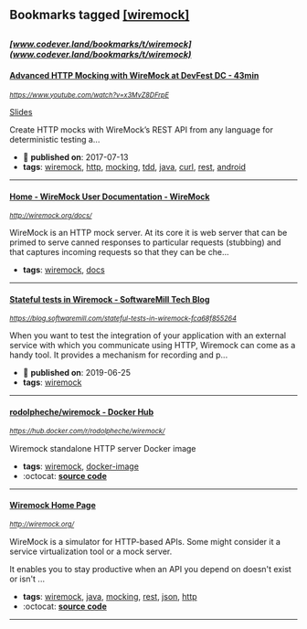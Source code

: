 ## Bookmarks tagged [[wiremock]](https://www.codever.land/search?q=[wiremock])

_<sup><sup>[www.codever.land/bookmarks/t/wiremock](www.codever.land/bookmarks/t/wiremock)</sup></sup>_
---
#### [Advanced HTTP Mocking with WireMock at DevFest DC - 43min](https://www.youtube.com/watch?v=x3MvZ8DFrpE)
_<sup>https://www.youtube.com/watch?v=x3MvZ8DFrpE</sup>_

[Slides](https://docs.google.com/presentation/d/1SeOz3892UNID7ixe_GGCZTwoyX2bofYw3NJWsM3IgJQ/edit?usp=sharing)

Create HTTP mocks with WireMock’s REST API from any language for deterministic testing a...
* :calendar: **published on**: 2017-07-13
* **tags**: [wiremock](../tagged/wiremock.md), [http](../tagged/http.md), [mocking](../tagged/mocking.md), [tdd](../tagged/tdd.md), [java](../tagged/java.md), [curl](../tagged/curl.md), [rest](../tagged/rest.md), [android](../tagged/android.md)
---
#### [Home - WireMock User Documentation - WireMock](http://wiremock.org/docs/)
_<sup>http://wiremock.org/docs/</sup>_

WireMock is an HTTP mock server. At its core it is web server that can be primed to serve canned responses to particular requests (stubbing) and that captures incoming requests so that they can be che...
* **tags**: [wiremock](../tagged/wiremock.md), [docs](../tagged/docs.md)
---
#### [Stateful tests in Wiremock - SoftwareMill Tech Blog](https://blog.softwaremill.com/stateful-tests-in-wiremock-fca68f855264)
_<sup>https://blog.softwaremill.com/stateful-tests-in-wiremock-fca68f855264</sup>_

When you want to test the integration of your application with an external service with which you communicate using HTTP, Wiremock can come as a handy tool. It provides a mechanism for recording and p...
* :calendar: **published on**: 2019-06-25
* **tags**: [wiremock](../tagged/wiremock.md)
---
#### [rodolpheche/wiremock - Docker Hub](https://hub.docker.com/r/rodolpheche/wiremock/)
_<sup>https://hub.docker.com/r/rodolpheche/wiremock/</sup>_

Wiremock standalone HTTP server Docker image
* **tags**: [wiremock](../tagged/wiremock.md), [docker-image](../tagged/docker-image.md)
* :octocat: **[source code](https://github.com/rodolpheche/wiremock-docker)**
---
#### [Wiremock Home Page](http://wiremock.org/)
_<sup>http://wiremock.org/</sup>_

WireMock is a simulator for HTTP-based APIs. Some might consider it a service virtualization tool or a mock server.

It enables you to stay productive when an API you depend on doesn't exist or isn't ...
* **tags**: [wiremock](../tagged/wiremock.md), [java](../tagged/java.md), [mocking](../tagged/mocking.md), [rest](../tagged/rest.md), [json](../tagged/json.md), [http](../tagged/http.md)
* :octocat: **[source code](https://github.com/tomakehurst/wiremock)**
---
